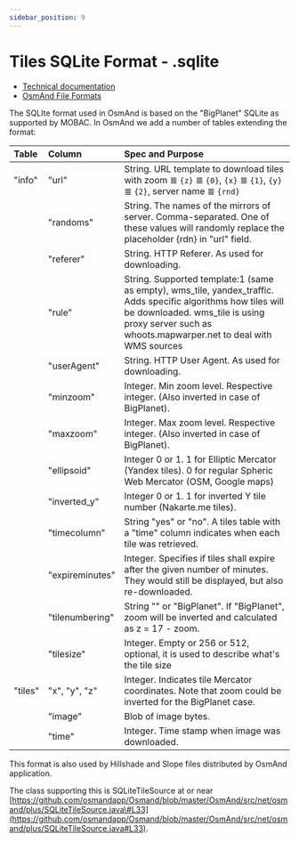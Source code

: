 ```yaml
---
sidebar_position: 9
---
```


# Tiles SQLite Format - .sqlite

<nav aria-label="breadcrumbs">
  <ul class="breadcrumbs breadcrumbs--sm">
    <li class="breadcrumbs__item">
      <a class="breadcrumbs__link" href="#url">
        Technical documentation
      </a>
    </li>
    <li class="breadcrumbs__item breadcrumbs__item--active">
      <a class="breadcrumbs__link" href="./docs/technical-documentation/osmand-file-formats">
        OsmAnd File Formats
      </a>
    </li>
  </ul>
</nav>



The SQLIte format used in OsmAnd is based on the "BigPlanet" SQLite as supported by MOBAC. In OsmAnd we add a number of tables extending the format:

|Table|Column|Spec and Purpose|
|:----|:-----|:---------------|
|"info"|"url"|String. URL template to download tiles with zoom ≣ `{z}` ≣ `{0}`, `{x}` ≣ `{1}`, `{y}` ≣ `{2}`, server name ≣ `{rnd}`|
||"randoms"|String. The names of the mirrors of server. Comma-separated. One of these values will randomly replace the placeholder {rdn} in "url" field.|
||"referer"|String. HTTP Referer. As used for downloading.|
||"rule"|String. Supported template:1 (same as empty), wms_tile, yandex_traffic. Adds specific algorithms how tiles will be downloaded. wms_tile is using proxy server such as whoots.mapwarper.net to deal with WMS sources |
||"userAgent"|String. HTTP User Agent. As used for downloading.|
||"minzoom"|Integer. Min zoom level. Respective integer. (Also inverted in case of BigPlanet).|
||"maxzoom"|Integer. Max zoom level. Respective integer. (Also inverted in case of BigPlanet).|
||"ellipsoid"|Integer 0 or 1. 1 for Elliptic Mercator (Yandex tiles). 0 for regular Spheric Web Mercator (OSM, Google maps)|
||"inverted\_y"|Integer 0 or 1. 1 for inverted Y tile number (Nakarte.me tiles).|
||"timecolumn"|String "yes" or "no". A tiles table with a "time" column indicates when each tile was retrieved.|
||"expireminutes"|Integer. Specifies if tiles shall expire after the given number of minutes. They would still be displayed, but also re-downloaded.|
||"tilenumbering"|String "" or "BigPlanet". If "BigPlanet", zoom will be inverted and calculated as z = 17 - zoom.|
||"tilesize"| Integer. Empty or 256 or 512, optional, it is used to describe what's the tile size|
|"tiles"|"x", "y", "z"|Integer. Indicates tile Mercator coordinates. Note that zoom could be inverted for the BigPlanet case.|
||"image"|Blob of image bytes.|
||"time"|Integer. Time stamp when image was downloaded.|

This format is also used by Hillshade and Slope files distributed by OsmAnd application.

The class supporting this is SQLiteTileSource at or near [https://github.com/osmandapp/Osmand/blob/master/OsmAnd/src/net/osmand/plus/SQLiteTileSource.java\#L33](https://github.com/osmandapp/Osmand/blob/master/OsmAnd/src/net/osmand/plus/SQLiteTileSource.java#L33).
